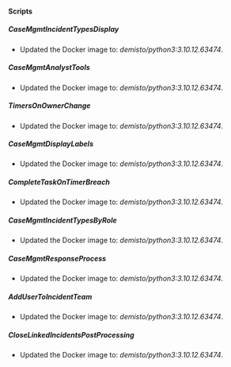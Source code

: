
#### Scripts
##### CaseMgmtIncidentTypesDisplay
- Updated the Docker image to: *demisto/python3:3.10.12.63474*.
##### CaseMgmtAnalystTools
- Updated the Docker image to: *demisto/python3:3.10.12.63474*.
##### TimersOnOwnerChange
- Updated the Docker image to: *demisto/python3:3.10.12.63474*.
##### CaseMgmtDisplayLabels
- Updated the Docker image to: *demisto/python3:3.10.12.63474*.
##### CompleteTaskOnTimerBreach
- Updated the Docker image to: *demisto/python3:3.10.12.63474*.
##### CaseMgmtIncidentTypesByRole
- Updated the Docker image to: *demisto/python3:3.10.12.63474*.
##### CaseMgmtResponseProcess
- Updated the Docker image to: *demisto/python3:3.10.12.63474*.
##### AddUserToIncidentTeam
- Updated the Docker image to: *demisto/python3:3.10.12.63474*.
##### CloseLinkedIncidentsPostProcessing
- Updated the Docker image to: *demisto/python3:3.10.12.63474*.